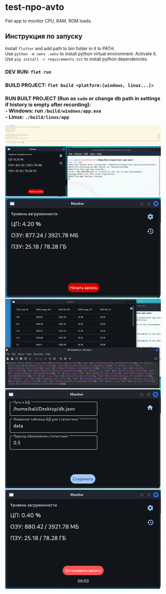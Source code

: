 # test-npo-avto
Flet app to monitor CPU, RAM, ROM loads.
## Инструкция по запуску
Install `flutter` and add path to bin folder in it to PATH.<br>
Use `python -m venv .venv` to install python virtual environment. Activate it.<br>
Use `pip install -r requirements.txt` to install python dependencies.<br>
### DEV RUN: `flet run`
### BUILD PROJECT: `flet build <platform:[windows, linux...]>`
### RUN BUILT PROJECT (Run as `sudo` or change db path in settings if history is empty after recording):<br>- Windows: run `/build/windows/app.exe`<br>- Linux: `./build/linux/app`

![Passed tests image](https://github.com/Vek123/test-npo-auto/raw/main/tests.png)<br>
![Running app](https://github.com/Vek123/test-npo-auto/raw/main/run.png)<br>
![Home view](https://github.com/Vek123/test-npo-auto/raw/main/home_view.png)<br>
![DB data](https://github.com/Vek123/test-npo-auto/raw/main/db_data.png)<br>
![Settings view](https://github.com/Vek123/test-npo-auto/raw/main/settings_view.png)<br>
![On record](https://github.com/Vek123/test-npo-auto/raw/main/on_record.png)<br>

